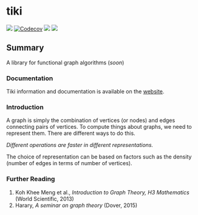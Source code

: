 # tiki
<p align="left">
<img src="https://travis-ci.org/lewismj/tiki.svg?branch=master"/>
<a href="https://codecov.io/gh/lewismj/tiki"><img src="https://codecov.io/gh/lewismj/tiki/branch/master/graph/badge.svg" alt="Codecov"/></a>
<a href="https://www.codacy.com/app/lewismj/tiki?utm_source=github.com&amp;utm_medium=referral&amp;utm_content=lewismj/tiki&amp;utm_campaign=Badge_Grade"><img src="https://api.codacy.com/project/badge/Grade/eb7241d325fa432c982487c412f910cb"/></a>
<img src="https://img.shields.io/waffle/label/lewismj/tiki/master.svg"/>
</p>


## Summary
A library for functional graph algorithms (_soon_)

### Documentation

Tiki information and documentation is available on the [website](https://lewismj.github.io/tiki/).

### Introduction

A graph is simply the combination of vertices (or nodes) and edges connecting pairs of vertices.
To compute things about graphs, we need to represent them. There are different ways to do
this. 

_Different operations are faster in different representations._ 

The choice of representation can be based on factors such as the density (number of edges 
in terms of number of vertices).


### Further Reading

1. Koh Khee Meng et al., _Introduction to Graph Theory, H3 Mathematics_ (World Scientific, 2013)
2. Harary, _A seminar on graph theory_ (Dover, 2015)

